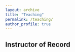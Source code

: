 ```yaml
---
layout: archive
title: "Teaching"
permalink: /teaching/
author_profile: true
---
```


## Instructor of Record
